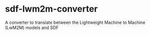 # sdf-lwm2m-converter
A converter to translate between the Lightweight Machine to Machine (LwM2M) models and SDF
